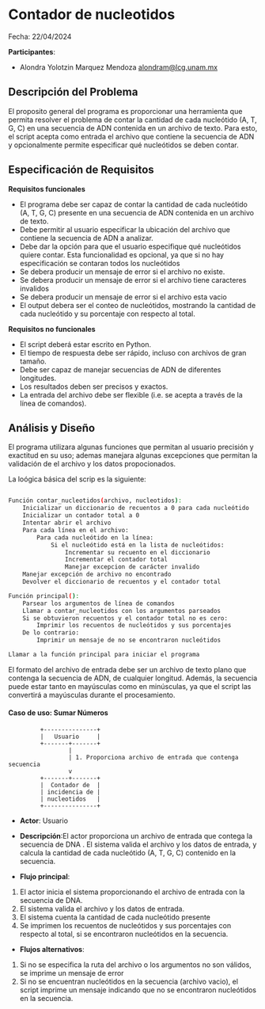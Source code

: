 # Contador de nucleotidos

Fecha: 22/04/2024

**Participantes**:
- Alondra Yolotzin Marquez Mendoza 
<alondram@lcg.unam.mx>

## Descripción del Problema

El proposito general del programa es proporcionar una herramienta que permita resolver el problema de contar la cantidad de cada nucleótido (A, T, G, C) en una secuencia de ADN contenida en un archivo de texto. Para esto, el script acepta como entrada el archivo que contiene la secuencia de ADN y opcionalmente permite especificar qué nucleótidos se deben contar.


## Especificación de Requisitos

**Requisitos funcionales**

- El programa debe ser capaz de contar la cantidad de cada nucleótido (A, T, G, C) presente en una secuencia de ADN contenida en un archivo de texto.
- Debe permitir al usuario especificar la ubicación del archivo que contiene la secuencia de ADN a analizar.
- Debe dar la opción para que el usuario especifique qué nucleótidos quiere contar. Esta funcionalidad es opcional, ya que si no hay especificación se contaran todos los nucleótidos 
- Se debera producir un mensaje de error si el archivo no existe.
- Se debera producir un mensaje de error si el archivo tiene caracteres invalidos
- Se debera producir un mensaje de error si el archivo esta vacio
- El output debera ser el conteo de nucleótidos, mostrando la cantidad de cada nucleótido y su porcentaje con respecto al total.

**Requisitos no funcionales**

- El script deberá estar escrito en Python.
- El tiempo de respuesta debe ser rápido, incluso con archivos de gran tamaño.
- Debe ser capaz de manejar secuencias de ADN de diferentes longitudes.
- Los resultados deben ser precisos y exactos. 
- La entrada del archivo debe ser flexible (i.e. se acepta a través de la línea de comandos).


## Análisis y Diseño
El programa utilizara algunas funciones que permitan al usuario precisión y exactitud en su uso; ademas manejara algunas excepciones que permitan la  validación de el archivo y los datos propocionados. 

La loógica básica del scrip es la siguiente: 

```bash 

Función contar_nucleotidos(archivo, nucleotidos):
    Inicializar un diccionario de recuentos a 0 para cada nucleótido
    Inicializar un contador total a 0
    Intentar abrir el archivo
    Para cada línea en el archivo:
        Para cada nucleótido en la línea:
            Si el nucleótido está en la lista de nucleótidos:
                Incrementar su recuento en el diccionario
                Incrementar el contador total
                Manejar excepcion de carácter invalido 
    Manejar excepción de archivo no encontrado
    Devolver el diccionario de recuentos y el contador total

Función principal():
    Parsear los argumentos de línea de comandos
    Llamar a contar_nucleotidos con los argumentos parseados
    Si se obtuvieron recuentos y el contador total no es cero:
        Imprimir los recuentos de nucleótidos y sus porcentajes
    De lo contrario:
        Imprimir un mensaje de no se encontraron nucleótidos

Llamar a la función principal para iniciar el programa
```
El formato del archivo de entrada debe ser un archivo de texto plano que contenga la secuencia de ADN, de cualquier longitud. Además, la secuencia puede estar tanto en mayúsculas como en minúsculas, ya que el script las convertirá a mayúsculas durante el procesamiento.

#### Caso de uso: Sumar Números

```
         +---------------+
         |   Usuario     |
         +-------+-------+
                 |
                 | 1. Proporciona archivo de entrada que contenga secuencia
                 v
         +-------+-------+
         |  Contador de  | 
         | incidencia de |
         | nucleotidos   |
         +---------------+
```

- **Actor**: Usuario
- **Descripción**:El actor proporciona un archivo de entrada que contega la secuencia de DNA . El sistema valida el archivo y los datos de entrada, y calcula la cantidad de cada nucleótido (A, T, G, C) contenido en la secuencia.

- **Flujo principal**:
1. El actor inicia el sistema proporcionando el archivo de entrada con la secuencia de DNA. 
2. El sistema valida el archivo y los datos de entrada.
3. El sistema cuenta la cantidad de cada nucleótido presente 
4. Se imprimen los recuentos de nucleótidos y sus porcentajes con respecto al total, si se encontraron nucleótidos en la secuencia.
	
- **Flujos alternativos**:
	

1. Si no se especifica la ruta del archivo o los argumentos no son válidos, se imprime un mensaje de error 
2. Si no se encuentran nucleótidos en la secuencia (archivo vacio), el script imprime un mensaje indicando que no se encontraron nucleótidos en la secuencia.          

